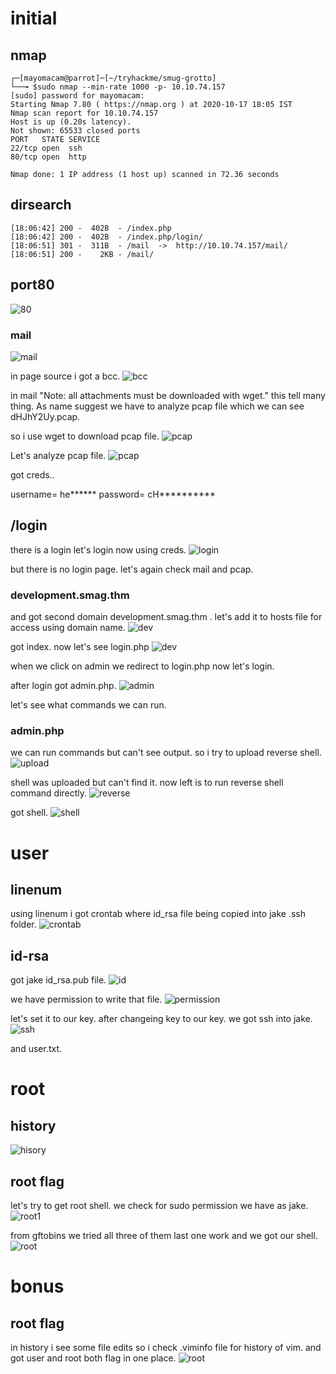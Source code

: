 # initial

## nmap 
```
┌─[mayomacam@parrot]─[~/tryhackme/smug-grotto]
└──╼ $sudo nmap --min-rate 1000 -p- 10.10.74.157
[sudo] password for mayomacam: 
Starting Nmap 7.80 ( https://nmap.org ) at 2020-10-17 18:05 IST
Nmap scan report for 10.10.74.157
Host is up (0.20s latency).
Not shown: 65533 closed ports
PORT   STATE SERVICE
22/tcp open  ssh
80/tcp open  http

Nmap done: 1 IP address (1 host up) scanned in 72.36 seconds

```

## dirsearch

```
[18:06:42] 200 -  402B  - /index.php
[18:06:42] 200 -  402B  - /index.php/login/
[18:06:51] 301 -  311B  - /mail  ->  http://10.10.74.157/mail/
[18:06:51] 200 -    2KB - /mail/
```
## port80

![80](./port80.png)

### mail

![mail](./mail.png)

in page source i got a bcc.
![bcc](./bcc.png)

in mail "Note: all attachments must be downloaded with wget." this tell many thing. As name suggest we have to analyze pcap file which we can see dHJhY2Uy.pcap.

so i use wget to download pcap file.
![pcap](./pcap.png)

Let's analyze pcap file.
![pcap](./user.png)


got creds..

username= he******
password= cH**********


## /login
there is a login let's login now using creds.
![login](./login1.png)

but there is no login page. let's again check mail and pcap.

### development.smag.thm
and got second domain development.smag.thm .
let's add it to hosts file for access using domain name.
![dev](./dev.png)

got index.
now let's see login.php
![dev](./login.png)

when we click on admin we redirect to login.php
now let's login.

after login got admin.php.
![admin](./admin.png)

let's see what commands we can run.

### admin.php

we can run commands but can't see output. so i try to upload reverse shell.
![upload](./got-upload.png)

shell was uploaded but can't find it.
now left is to run reverse shell command directly.
![reverse](./reverse.png)

got shell.
![shell](./shell.png)

# user

## linenum

using linenum i got crontab where id_rsa file being copied into jake .ssh folder.
![crontab](./crontab.png)

## id-rsa
got jake id_rsa.pub file.
![id](./jake-id-rsa.png)

we have permission to write that file.
![permission](./permi.png)

let's set it to our key.
after changeing key to our key. we got ssh into jake.
![ssh](./ssh.png)

and user.txt.

# root

## history
![hisory](./history.png)


## root flag
let's try to get root shell. 
we check for sudo permission we have as jake.
![root1](./jake-root.png)

from gftobins we tried all three of them last one work and we got our shell.
![root](./root1.png)


# bonus

## root flag 

in history i see some file edits so i check .viminfo file for history of vim. and got user and root both flag in one place.
![root](./root.png)




